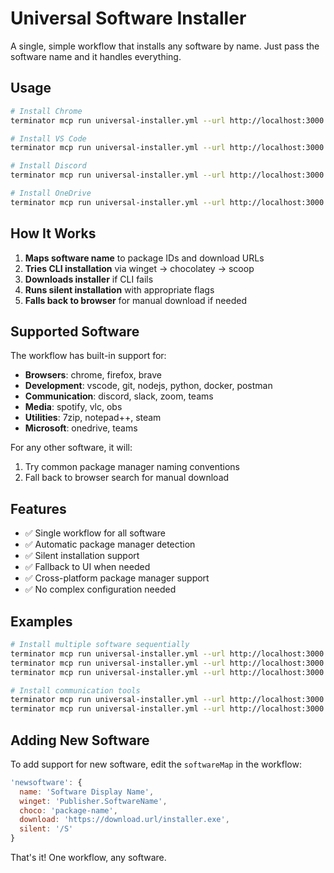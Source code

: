# Universal Software Installer

A single, simple workflow that installs any software by name. Just pass the software name and it handles everything.

## Usage

```bash
# Install Chrome
terminator mcp run universal-installer.yml --url http://localhost:3000 --input software="chrome"

# Install VS Code
terminator mcp run universal-installer.yml --url http://localhost:3000 --input software="vscode"

# Install Discord
terminator mcp run universal-installer.yml --url http://localhost:3000 --input software="discord"

# Install OneDrive
terminator mcp run universal-installer.yml --url http://localhost:3000 --input software="onedrive"
```

## How It Works

1. **Maps software name** to package IDs and download URLs
2. **Tries CLI installation** via winget → chocolatey → scoop
3. **Downloads installer** if CLI fails
4. **Runs silent installation** with appropriate flags
5. **Falls back to browser** for manual download if needed

## Supported Software

The workflow has built-in support for:

- **Browsers**: chrome, firefox, brave
- **Development**: vscode, git, nodejs, python, docker, postman
- **Communication**: discord, slack, zoom, teams
- **Media**: spotify, vlc, obs
- **Utilities**: 7zip, notepad++, steam
- **Microsoft**: onedrive, teams

For any other software, it will:
1. Try common package manager naming conventions
2. Fall back to browser search for manual download

## Features

- ✅ Single workflow for all software
- ✅ Automatic package manager detection
- ✅ Silent installation support
- ✅ Fallback to UI when needed
- ✅ Cross-platform package manager support
- ✅ No complex configuration needed

## Examples

```bash
# Install multiple software sequentially
terminator mcp run universal-installer.yml --url http://localhost:3000 --input software="git"
terminator mcp run universal-installer.yml --url http://localhost:3000 --input software="nodejs"
terminator mcp run universal-installer.yml --url http://localhost:3000 --input software="vscode"

# Install communication tools
terminator mcp run universal-installer.yml --url http://localhost:3000 --input software="discord"
terminator mcp run universal-installer.yml --url http://localhost:3000 --input software="slack"
```

## Adding New Software

To add support for new software, edit the `softwareMap` in the workflow:

```javascript
'newsoftware': {
  name: 'Software Display Name',
  winget: 'Publisher.SoftwareName',
  choco: 'package-name',
  download: 'https://download.url/installer.exe',
  silent: '/S'
}
```

That's it! One workflow, any software.